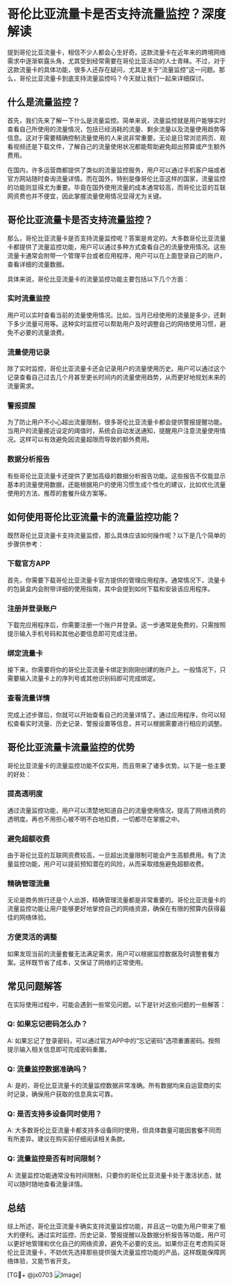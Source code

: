 # 哥伦比亚流量卡是否支持流量监控？深度解读

提到哥伦比亚流量卡，相信不少人都会心生好奇。这款流量卡在近年来的跨境网络需求中逐渐崭露头角，尤其受到经常需要在哥伦比亚活动的人士青睐。不过，对于这款流量卡的具体功能，很多人还存在疑问，尤其是关于“流量监控”这一问题。那么，哥伦比亚流量卡到底支持流量监控吗？今天就让我们一起来详细探讨。

## 什么是流量监控？

首先，我们先来了解一下什么是流量监控。简单来说，流量监控就是用户能够实时查看自己所使用的流量情况，包括已经消耗的流量、剩余流量以及流量使用趋势等信息。这对于需要精确控制流量使用的人来说非常重要。无论是日常浏览网页、观看视频还是下载文件，了解自己的流量使用状况都能帮助避免超出预算或产生额外费用。

在国内，许多运营商都提供了类似的流量监控服务，用户可以通过手机客户端或者官方网站随时查询流量详情。而在国外，特别是像哥伦比亚这样的国家，流量监控的功能则显得尤为重要。毕竟在国外使用流量的成本通常较高，而哥伦比亚的互联网资费也并不便宜，因此掌握流量使用情况显得尤为关键。

## 哥伦比亚流量卡是否支持流量监控？

那么，哥伦比亚流量卡是否支持流量监控呢？答案是肯定的。大多数哥伦比亚流量卡都提供了流量监控功能，用户可以通过多种方式查看自己的流量使用情况。这些流量卡通常会附带一个管理平台或者应用程序，用户可以在上面登录自己的账户，查看详细的流量数据。

具体来说，哥伦比亚流量卡的流量监控功能主要包括以下几个方面：

### 实时流量监控
用户可以实时查看当前的流量使用情况。比如，当月已经使用的流量是多少，还剩下多少流量可用等。这种实时监控可以帮助用户及时调整自己的网络使用习惯，避免不必要的流量浪费。

### 流量使用记录
除了实时监控，哥伦比亚流量卡还会记录用户的流量使用历史。用户可以通过这个记录查看自己过去几个月甚至更长时间内的流量使用趋势，从而更好地规划未来的流量需求。

### 警报提醒
为了防止用户不小心超出流量限制，很多哥伦比亚流量卡都会提供警报提醒功能。当用户的流量接近设定的阈值时，系统会自动发送通知，提醒用户注意流量使用情况。这样可以有效避免因流量超限而导致的额外费用。

### 数据分析报告
有些哥伦比亚流量卡还提供了更加高级的数据分析报告功能。这些报告不仅能显示基本的流量使用数据，还能根据用户的使用习惯生成个性化的建议，比如优化流量使用的方法、推荐的套餐升级方案等。

## 如何使用哥伦比亚流量卡的流量监控功能？

既然哥伦比亚流量卡支持流量监控，那么具体应该如何操作呢？以下是几个简单的步骤供参考：

### 下载官方APP
首先，你需要下载哥伦比亚流量卡官方提供的管理应用程序。通常情况下，流量卡的包装盒内会附带详细的使用指南，其中会提到如何下载和安装该应用程序。

### 注册并登录账户
下载完应用程序后，你需要注册一个账户并登录。这一步通常是免费的，只需按照提示输入手机号码和其他必要信息即可完成注册。

### 绑定流量卡
接下来，你需要将你的哥伦比亚流量卡绑定到刚刚创建的账户上。一般情况下，只需要输入流量卡上的序列号或其他识别码即可完成绑定。

### 查看流量详情
完成上述步骤后，你就可以开始查看自己的流量详情了。通过应用程序，你可以轻松查看实时流量、历史记录、警报设置等信息，并可以根据需要进行相应的调整。

## 哥伦比亚流量卡流量监控的优势

哥伦比亚流量卡的流量监控功能不仅实用，而且带来了诸多优势。以下是一些主要的好处：

### 提高透明度
通过流量监控功能，用户可以清楚地知道自己的流量使用情况，提高了网络消费的透明度。再也不用担心被不明不白地扣费，一切都尽在掌握之中。

### 避免超额收费
由于哥伦比亚的互联网资费较高，一旦超出流量限制可能会产生高额费用。有了流量监控功能，用户可以提前预知潜在的风险，从而采取措施避免超额收费。

### 精确管理流量
无论是商务旅行还是个人出游，精确管理流量都是非常重要的。哥伦比亚流量卡的流量监控功能让用户能够更好地掌控自己的网络资源，确保在有限的预算内获得最佳的网络体验。

### 方便灵活的调整
如果发现当前的流量套餐无法满足需求，用户可以根据监控数据及时调整套餐方案。这样既节省了成本，又保证了网络的正常使用。

## 常见问题解答

在实际使用过程中，可能会遇到一些常见问题。以下是针对这些问题的一些解答：

### Q: 如果忘记密码怎么办？
A: 如果忘记了登录密码，可以通过官方APP中的“忘记密码”选项重置密码。按照提示输入相关信息即可完成密码重置。

### Q: 流量监控数据准确吗？
A: 是的，哥伦比亚流量卡的流量监控数据非常准确。所有数据均来自运营商的实时记录，确保用户获取的信息真实可靠。

### Q: 是否支持多设备同时使用？
A: 大多数哥伦比亚流量卡都支持多设备同时使用，但具体数量可能因套餐不同而有所差异。建议在购买前仔细阅读相关条款。

### Q: 流量监控是否有时间限制？
A: 流量监控功能通常没有时间限制，只要你的哥伦比亚流量卡处于激活状态，就可以随时随地查看流量详情。

## 总结

综上所述，哥伦比亚流量卡确实支持流量监控功能，并且这一功能为用户带来了极大的便利。通过实时监控、历史记录、警报提醒以及数据分析报告等功能，用户可以更好地管理和优化自己的网络资源，避免不必要的支出。如果你正在考虑购买哥伦比亚流量卡，不妨优先选择那些提供强大流量监控功能的产品，这样既能保障网络体验，又能节省开支。

[TG💪+ @jx0703 ![Image](https://github.com/user-attachments/assets/dbca1d08-cadb-493c-b0ec-ad6f7a83f270)]